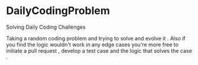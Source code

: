 # DailyCodingProblem
Solving Daily Coding Challenges

Taking a random coding problem and trying to solve and evolve it . Also if you find the logic wouldn't work in any edge cases you're more free to initiate a pull request , develop a test case and the logic that solves the case . 

